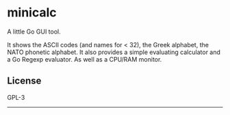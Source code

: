 # minicalc

A little Go GUI tool.

It shows the ASCII codes (and names for < 32), the Greek alphabet, the NATO
phonetic alphabet. It also provides a simple evaluating calculator and a Go
Regexp evaluator. As well as a CPU/RAM monitor.

## License

GPL-3

---
